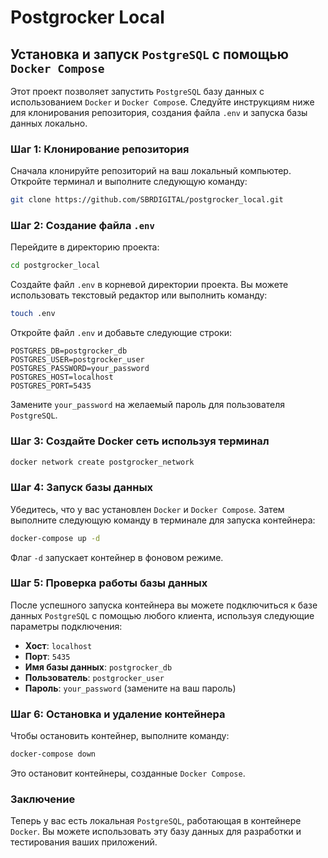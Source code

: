 # Postgrocker Local

## Установка и запуск `PostgreSQL` с помощью `Docker Compose`
Этот проект позволяет запустить `PostgreSQL` базу данных с использованием `Docker` и `Docker Compos`e.
Следуйте инструкциям ниже для клонирования репозитория, создания файла `.env` и запуска базы данных локально.

### Шаг 1: Клонирование репозитория
Сначала клонируйте репозиторий на ваш локальный компьютер. Откройте терминал и выполните следующую команду:
```bash
git clone https://github.com/SBRDIGITAL/postgrocker_local.git
```

### Шаг 2: Создание файла `.env`
Перейдите в директорию проекта:
```bash
cd postgrocker_local
```

Создайте файл `.env` в корневой директории проекта. Вы можете использовать текстовый редактор или выполнить команду:
```bash
touch .env
```

Откройте файл `.env` и добавьте следующие строки:
```env
POSTGRES_DB=postgrocker_db
POSTGRES_USER=postgrocker_user
POSTGRES_PASSWORD=your_password
POSTGRES_HOST=localhost
POSTGRES_PORT=5435
```
Замените `your_password` на желаемый пароль для пользователя `PostgreSQL`.

### Шаг 3: Создайте Docker сеть используя терминал
```bash
docker network create postgrocker_network
```

### Шаг 4: Запуск базы данных
Убедитесь, что у вас установлен `Docker` и `Docker Compose`. Затем выполните следующую команду в терминале для запуска контейнера:
```bash
docker-compose up -d
```
Флаг `-d` запускает контейнер в фоновом режиме.

### Шаг 5: Проверка работы базы данных
После успешного запуска контейнера вы можете подключиться к базе данных `PostgreSQL` с помощью любого клиента, используя следующие параметры подключения:
- **Хост**: `localhost`
- **Порт**: `5435`
- **Имя базы данных**: `postgrocker_db`
- **Пользователь**: `postgrocker_user`
- **Пароль**: `your_password` (замените на ваш пароль)

### Шаг 6: Остановка и удаление контейнера
Чтобы остановить контейнер, выполните команду:
```bash
docker-compose down
```
Это остановит контейнеры, созданные `Docker Compose`.

### Заключение
Теперь у вас есть локальная `PostgreSQL`, работающая в контейнере `Docker`.
Вы можете использовать эту базу данных для разработки и тестирования ваших приложений.
